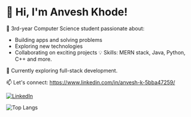 
<!--
**MrSaltyFish/MrSaltyFish** is a ✨ _special_ ✨ repository because its `README.md` (this file) appears on your GitHub profile.
## Hi there 👋
Here are some ideas to get you started:

- 🔭 I’m currently working on ...
- 🌱 I’m currently learning ...
- 👯 I’m looking to collaborate on ...
- 🤔 I’m looking for help with ...
- 💬 Ask me about ...
- 📫 How to reach me: ...
- 😄 Pronouns: ...
- ⚡ Fun fact: ...
-->
# 👋 Hi, I'm Anvesh Khode!
🚀 3rd-year Computer Science student passionate about:
- Building apps and solving problems
- Exploring new technologies
- Collaborating on exciting projects
💡 Skills: MERN stack, Java, Python, C++ and more.

🌱 Currently exploring full-stack development.

📫 Let's connect: https://www.linkedin.com/in/anvesh-k-5bba47259/

[![LinkedIn](https://img.shields.io/badge/LinkedIn-Connect-blue?style=for-the-badge&logo=linkedin)](https://www.linkedin.com/in/anvesh-k-5bba47259/)


![Top Langs](https://github-readme-stats.vercel.app/api/top-langs/?username=MrSaltyFish&hide=jupyter%20notebook&layout=compact&theme=radical)

<!-- [![MrSaltyFish's GitHub stats](https://github-readme-stats.vercel.app/api?username=MrSaltyFish)](https://github.com/MrSaltyFish/github-readme-stats) -->

